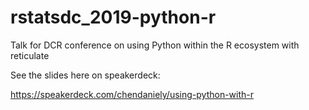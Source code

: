# rstatsdc_2019-python-r
Talk for DCR conference on using Python within the R ecosystem with reticulate

See the slides here on speakerdeck:

https://speakerdeck.com/chendaniely/using-python-with-r
